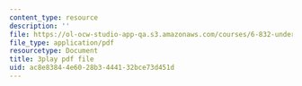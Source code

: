 ```yaml
---
content_type: resource
description: ''
file: https://ol-ocw-studio-app-qa.s3.amazonaws.com/courses/6-832-underactuated-robotics-spring-2009/ac8e83844e6028b3444132bce73d451d_Gho0bmTsnA4.pdf
file_type: application/pdf
resourcetype: Document
title: 3play pdf file
uid: ac8e8384-4e60-28b3-4441-32bce73d451d
---
```

